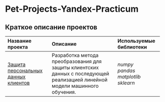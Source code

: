 # Pet-Projects-Yandex-Practicum
## Краткое описание проектов

| **Название проекта** | **Описание** | **Используемые библиотеки** |
| :--------------------------------------------------------------------------------------------------------------------------------- | :-------------------- |:---------------------------|
| [Защита персональных данных клиентов](https://github.com/Sv1r/Pet-Projects---Yandex-Practicum/tree/main/data_protection_practicum)  | Разработка метода преобразования для защиты клиентских данных с последующей реализацией линейной модели машинного обучения. | *numpy*<br/>*pandas*<br/>*matplotlib*<br/>*sklearn* |
